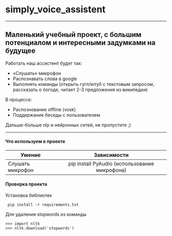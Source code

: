 # simply_voice_assistent
 ---------------------------------------------------------------
 Маленький учебный проект, с большим потенциалом и интересными задумками на будущее
 ---------------------------------------------------------------


Работать наш ассистент будет так:

 - «Слушать» микрофон
 - Распознавать слова в google
 - Выполнять команды (открыть гугл/ютуб с текстовым запросом, рассказать о погоде, читает 2-3 предложения из википедии)
 
В процессе:
 - Распознование offline (vosk)
 - Поддержание беседы c пользователем

 
 
 Дальше-больше nlp и нейронных сетей, не пропустите ;)
 
 -------------------------------------------------------
 
 #### Что используем в проекте
| Умение | Зависимости |
|--------|:-----------:|
| Слушать микрофон | pip install PyAudio (использование микрофона) |


 
 #### Проверка проекта
 
 Установка библиотек
```
 pip install -r requirements.txt 
```
Для удаления stopwords из команды
```
>>> import nltk
>>> nltk.download('stopwords')
```
